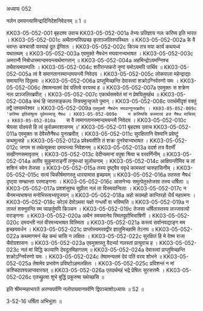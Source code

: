 अध्यायः 052

नलेन दमयन्त्यामिन्द्रादिनिदेशनिवेदनम् ॥ 1 ॥

KK03-05-052-001	बृहदश्व उवाच 
KK03-05-052-001a	तेभ्यः प्रतिज्ञाय नलः करिष्य इति भारत ।
KK03-05-052-001c	अथैतान्परिपप्रच्छ कृताञ्जलिरुपस्थितः ॥
KK03-05-052-002a	के वै भवन्तः कश्चासौ यस्याहं दूत ईप्सितः ।
KK03-05-052-002c	किञ्च तत्र मया कार्यं कथयध्वं यथातथम् ॥
KK03-05-052-003a	एवमुक्ते नैषधेन मघवानभ्यभाषत ।
KK03-05-052-003c	अमरान्वै निबोधास्मान्दमयन्त्यर्थमागतान् ॥
KK03-05-052-004a	अहमिन्द्रोऽयमग्निश्च तथैवायमपाम्पतिः ।
KK03-05-052-004c	शरीरान्तकरो नॄणां यमोऽयमपि पार्थिव ॥
KK03-05-052-005a	त्वं वै समागतानस्मान्दमयन्त्यै निवेदय ।
KK03-05-052-005c	लोकपाला महेन्द्राद्याः समायान्ति दिदृक्षवः ॥
KK03-05-052-006a	प्राप्तुमिच्छन्ति देवास्त्वां शक्रोऽग्निर्वरुणो यमः ।
KK03-05-052-006c	तेषामन्यतमं देवं पतित्वे वरयस्व ह ॥
KK03-05-052-007a	एवमुक्तः स शक्रेण नलः प्राञ्जलिरब्रवीत् ।
KK03-05-052-007c	एकार्थसमवेतं मां न प्रेषयितुमर्हथ ॥
KK03-05-052-008a	कथं हि जातसङ्कल्पः स्त्रियमुत्सृजते पुमान् ।
KK03-05-052-008c	परार्थमीदृशं वक्तुं तद्वै पश्यामरेश्वर ॥
KK03-05-052-009a	`एवमुक्तो नैषधेन मघवान्पुनरब्रवीत् ।
KK03-05-052-009c	'करिष्य इतिसंश्रुत्य पूर्वमस्मासु नैषध ।
KK03-05-052-009e	न करिष्यसि कस्मात्त्वं व्रज नैषध माचिरम् ॥
KK03-05-052-010a	`स वै त्वमागतानस्मान्दमयन्त्यै निवेदय ।
KK03-05-052-010c	श्रेयसा योक्ष्यसे हि त्वं कुर्वन्नमरशासनम् ॥'
KK03-05-052-011	बृहदश्व उवाच 
KK03-05-052-011a	एवमुक्तः स देवैस्तैर्नैषधः पुनरब्रवीत् ।
KK03-05-052-011c	सुरक्षितानि वेश्मानि प्रवेष्टुं कथमुत्सहे ॥
KK03-05-052-012a	प्रवेक्ष्यसीति तं शक्रः पुनरेवाभ्यभाषत ।
KK03-05-052-012c	जगाम स तथेत्युक्त्वा दमयन्त्या निवेशनम् ॥
KK03-05-052-013a	ददर्श तत्र वैदर्भीं सखीगणसमावृताम् ।
KK03-05-052-013c	देदीप्यमानां वपुषा श्रिया च वरवर्णिनीम् ॥
KK03-05-052-014a	अतीव सुकुमाराङ्गीं तनुमध्यां सुलोचनाम् ।
KK03-05-052-014c	आक्षिपन्तीमिव च तां शशिनं स्वेन तेजसा ॥
KK03-05-052-015a	तस्य दृष्ट्वैव ववृधे कामस्तां चारुहासिनीम् ।
KK03-05-052-015c	सत्यं चिकीर्षमाणस्तु धारयामास हृच्छयम् ॥
KK03-05-052-016a	ततस्ता नैषधं दृष्ट्वा सम्भ्रान्ताः परमाङ्गनाः ।
KK03-05-052-016c	आसनेभ्यः समुत्पेतुस्तेजसा तस्य धर्षिताः ॥
KK03-05-052-017a	प्रशशंसुश्च सुप्रीता नलं ता विस्मयान्विताः ।
KK03-05-052-017c	न चैनमभ्यभाषन्त मनोभिस्त्वभ्यपूजयन् ॥
KK03-05-052-018a	अहो रूपमहो कान्तिरहो धैर्यं महात्मनः ।
KK03-05-052-018c	कोऽयं देवोऽथवा यक्षो गन्धर्वो वा भविष्यति ॥
KK03-05-052-019a	न तास्तं शक्नुवन्ति स्म व्याहर्तुमपि किञ्चन ।
KK03-05-052-019c	तेजसा धर्षितास्तस्य लज्जावत्यो वराङ्गनाः ॥
KK03-05-052-020a	अथैनं स्मयमानेव स्मितपूर्वाभिभाषिणी ।
KK03-05-052-020c	दमयन्ती नलं वीरमभ्यभाषत विस्मिता ॥
KK03-05-052-021a	कस्त्वं सर्वानवद्याङ्ग मम हृच्छयवर्धन ।
KK03-05-052-021c	प्राप्तोस्यमरवद्वीर ज्ञातुमिच्छामि तेऽनघ ॥
KK03-05-052-022a	कथमागमनं चेह कथं चासि न लक्षितः ।
KK03-05-052-022c	सुरक्षितं हि मे वेश्म राजा चैवोग्रशासनः ॥
KK03-05-052-023a	एवमुक्तस्तु वैदर्भ्या नलस्तां प्रत्युवाच ह ।
KK03-05-052-023c	नलं मां विद्धि कल्याणि देवदूतमिहागतम् ॥
KK03-05-052-024a	देवास्त्वां प्राप्तुमिच्छन्ति शक्रोऽग्निर्वरुणो यमः ।
KK03-05-052-024c	तेषामन्यतमं देवं पतिं वरय शोभने ॥
KK03-05-052-025a	तेषामेव प्रभावेण प्रविष्टोऽहमलक्षितः ।
KK03-05-052-025c	प्रविशन्तं न मां कश्चिदपश्यन्नाप्यवारयत् ॥
KK03-05-052-026a	एतदर्थमहं भद्रे प्रेषितः सुरसत्तमैः ।
KK03-05-052-026c	एतच्छ्रुत्वा शुभे बुद्धिं प्रकुरुष्व यथेच्छसि ॥

इति श्रीमन्महाभारते अरण्यपर्वणि नलोपाख्यानपर्वणि द्विपञ्चाशोऽध्यायः ॥ 52 ॥

3-52-16 धर्षिता अभिभूताः ॥
